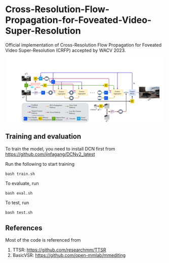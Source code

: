 # Cross-Resolution-Flow-Propagation-for-Foveated-Video-Super-Resolution

Official implementation of Cross-Resolution Flow Propagation for Foveated Video Super-Resolution (CRFP) accepted by WACV 2023.

<img src="overview.png" width="600">



## Training and evaluation
To train the model, you need to install DCN first from https://github.com/jinfagang/DCNv2_latest

Run the following to start training
```
bash train.sh
```

To evaluate, run
```
bash eval.sh
```

To test, run
```
bash test.sh
```

## References
Most of the code is referenced from

1. TTSR: https://github.com/researchmm/TTSR
2. BasicVSR: https://github.com/open-mmlab/mmediting


